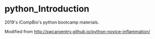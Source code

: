 # python_Introduction
2019's iCompBio's python bootcamp materials.

Modified from http://swcarpentry.github.io/python-novice-inflammation/
